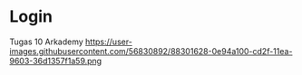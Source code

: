 # Login
Tugas 10 Arkademy
https://user-images.githubusercontent.com/56830892/88301628-0e94a100-cd2f-11ea-9603-36d1357f1a59.png
